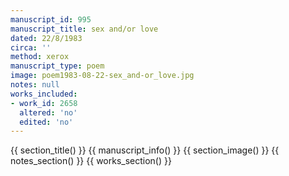 ```yaml
---
manuscript_id: 995
manuscript_title: sex and/or love
dated: 22/8/1983
circa: ''
method: xerox
manuscript_type: poem
image: poem1983-08-22-sex_and-or_love.jpg
notes: null
works_included:
- work_id: 2658
  altered: 'no'
  edited: 'no'
---
```


{{ section_title() }}
{{ manuscript_info() }}
{{ section_image() }}
{{ notes_section() }}
{{ works_section() }}

